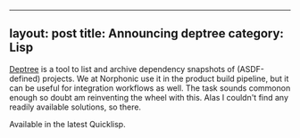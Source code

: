 
---
layout: post
title: Announcing deptree
category: Lisp
---

[Deptree](https://github.com/varjagg/deptree) is a tool to list and archive dependency snapshots of (ASDF-defined) projects. We at Norphonic use it in the product build pipeline, but it can be useful for integration workflows as well. The task sounds commonon enough so doubt am reinventing the wheel with this. Alas I couldn't find any readily available solutions, so there.

Available in the latest Quicklisp.
